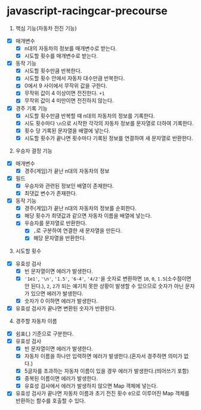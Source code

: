 # javascript-racingcar-precourse

1. 핵심 기능(자동차 전진 기능)

- [x] 매개변수
  - [x] n대의 자동차의 정보를 매개변수로 받는다.
  - [x] 시도할 횟수를 매개변수로 받는다.
- [x] 동작 기능
  - [x] 시도할 횟수만큼 반복한다.
  - [x] 시도할 횟수 안에서 자동차 대수만큼 반복한다.
  - [x] 0에서 9 사이에서 무작위 값을 구한다.
  - [x] 무작위 값이 4 이상이면 전진한다. `+1`
  - [x] 무작위 값이 4 미만이면 전진하지 않는다.
- [x] 경주 기록 기능
  - [x] 시도할 횟수만큼 반복할 때 n대의 자동차의 정보를 기록한다.
  - [x] 시도 횟수마다 `\n`으로 시작한 각각의 자동차 정보를 문자열로 더하여 기록한다.
  - [x] 횟수 당 기록된 문자열을 배열에 넣는다.
  - [x] 시도할 횟수가 끝나면 횟수마다 기록된 정보를 연결하여 새 문자열로 반환한다.

2. 우승자 결정 기능

- [x] 매개변수
  - [x] 경주(게임)가 끝난 n대의 자동차의 정보
- [x] 필드
  - [x] 우승자와 관련된 정보인 배열이 존재한다.
  - [x] 최댓값 변수가 존재한다.
- [x] 동작 기능
  - [x] 경주(게임)가 끝난 n대의 자동차의 정보를 순회한다.
  - [x] 해당 횟수가 최댓값과 같으면 자동차 이름을 배열에 넣는다.
  - [x] 우승자를 문자열로 반환한다.
    - [x] `,`로 구분하여 연결한 새 문자열을 만든다.
    - [x] 해당 문자열을 반환한다.

3. 시도할 횟수

- [x] 유효성 검사
  - [x] 빈 문자열이면 에러가 발생한다.
  - [x] `'1e1'`, `'\n'`, `'1.5'`, `'6-4'`, `'4/2'`을 숫자로 변환하면
        `10`, `0`, `1.5`(소수점이면 안 된다.), `2`, `2`가 되는
        예기치 못한 상황이 발생할 수 있으므로 숫자가 아닌 문자가 있으면 에러가 발생한다.
  - [x] 숫자가 0 이하면 에러가 발생한다.
- [x] 유효성 검사가 끝나면 변환된 숫자가 반환된다.

4. 경주할 자동차 이름

- [x] 쉼표(,) 기준으로 구분한다.
- [x] 유효성 검사
  - [x] 빈 문자열이면 에러가 발생한다.
  - [x] 자동차 이름을 하나만 입력하면 에러가 발생한다.(혼자서 경주하면 의미가 없다.)
  - [x] 5글자를 초과하는 자동차 이름이 있을 경우 에러가 발생한다.(띄어쓰기 포함)
  - [x] 중복된 이름이면 에러가 발생한다.
  - [x] 유효성 검사에서 에러가 발생하지 않으면 Map 객체에 넣는다.
- [x] 유효성 검사가 끝나면 자동차 이름과 초기 전진 횟수 `0`으로 이루어진 Map 객체를 반환하는 함수를 호출할 수 있다.
